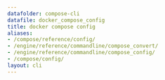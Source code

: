 ```yaml
---
datafolder: compose-cli
datafile: docker_compose_config
title: docker compose config
aliases:
- /compose/reference/config/
- /engine/reference/commandline/compose_convert/
- /engine/reference/commandline/compose_config/
- /compose/config/
layout: cli
---
```


<!--
Sorry, but the contents of this page are automatically generated from
Docker's source code. If you want to suggest a change to the text that appears
here, you'll need to find the string by searching this repo:
https://github.com/docker/compose
-->
